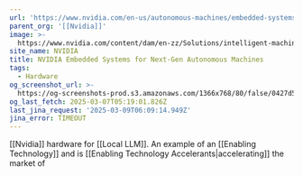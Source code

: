 ```yaml
---
url: 'https://www.nvidia.com/en-us/autonomous-machines/embedded-systems/'
parent_org: '[[Nvidia]]'
image: >-
  https://www.nvidia.com/content/dam/en-zz/Solutions/intelligent-machines/embedded-systems/nvidia-metropolis-iva-microservices-og-1200x630.jpg
site_name: NVIDIA
title: NVIDIA Embedded Systems for Next-Gen Autonomous Machines
tags:
  - Hardware
og_screenshot_url: >-
  https://og-screenshots-prod.s3.amazonaws.com/1366x768/80/false/0427d58184f474280430b1dacaf3e964d80d92bbfa3674fbc1f4abc260b88c85.jpeg
og_last_fetch: 2025-03-07T05:19:01.826Z
last_jina_request: '2025-03-09T06:09:14.949Z'
jina_error: TIMEOUT
---
```



[[Nvidia]] hardware for [[Local LLM]].  An example of an [[Enabling Technology]] and is [[Enabling Technology Accelerants|accelerating]] the market of 



